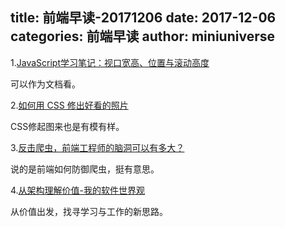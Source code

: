 title: 前端早读-20171206
date: 2017-12-06
categories: 前端早读
author: miniuniverse
---

1.[JavaScript学习笔记：视口宽高、位置与滚动高度](https://www.w3cplus.com/javascript/offset-scroll-client.html)

可以作为文档看。

2.[如何用 CSS 修出好看的照片](https://qianduan.group/posts/5a1d2968485c1a4c84948cc0)

CSS修起图来也是有模有样。

3.[反击爬虫，前端工程师的脑洞可以有多大？](http://litten.me/2017/07/09/prevent-spiders/)

说的是前端如何防御爬虫，挺有意思。

4.[从架构理解价值-我的软件世界观](http://www.jianshu.com/p/6ebf289d0e05)

从价值出发，找寻学习与工作的新思路。